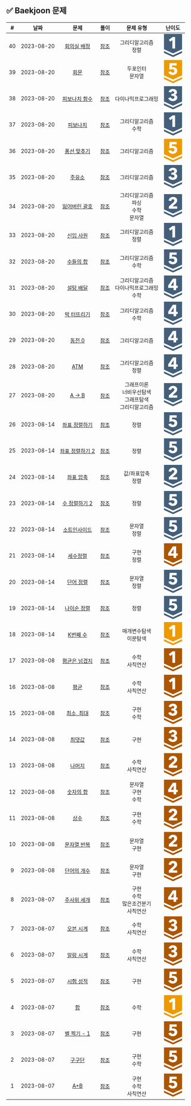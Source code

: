 ## :white_check_mark: Baekjoon 문제
| \# | 날짜 | 문제 | 풀이 | 문제 유형 | 난이도|
| :----: | :----: |:------: | :-----: | :-----------------: | :---: |
|40|2023-08-20|[회의실 배정](https://www.acmicpc.net/problem/1931)|[참조](https://github.com/Kiminwoo/algorithmTour/blob/ba8efb3f21dee226c7b22345fd7c5d8a464a143a/baekjoon/그리디_알고리즘/회의실배정_1931.js)|그리디알고리즘<br>정렬|![티어](/automatic-readme/src/10.svg)|
|39|2023-08-20|[회문](https://www.acmicpc.net/problem/17609)|[참조](https://github.com/Kiminwoo/algorithmTour/blob/ba8efb3f21dee226c7b22345fd7c5d8a464a143a/baekjoon/그리디_알고리즘/회문_17609.js)|두포인터<br>문자열|![티어](/automatic-readme/src/11.svg)|
|38|2023-08-20|[피보나치 함수](https://www.acmicpc.net/problem/1003)|[참조](https://github.com/Kiminwoo/algorithmTour/blob/ba8efb3f21dee226c7b22345fd7c5d8a464a143a/baekjoon/그리디_알고리즘/피보나치함수_1003.js)|다이나믹프로그래밍|![티어](/automatic-readme/src/8.svg)|
|37|2023-08-20|[피보나치](https://www.acmicpc.net/problem/9009)|[참조](https://github.com/Kiminwoo/algorithmTour/blob/ba8efb3f21dee226c7b22345fd7c5d8a464a143a/baekjoon/그리디_알고리즘/피보나치_9009.js)|그리디알고리즘<br>수학|![티어](/automatic-readme/src/10.svg)|
|36|2023-08-20|[풍선 맞추기](https://www.acmicpc.net/problem/11509)|[참조](https://github.com/Kiminwoo/algorithmTour/blob/ba8efb3f21dee226c7b22345fd7c5d8a464a143a/baekjoon/그리디_알고리즘/풍선맞추기_11509.js)|그리디알고리즘|![티어](/automatic-readme/src/11.svg)|
|35|2023-08-20|[주유소](https://www.acmicpc.net/problem/13305)|[참조](https://github.com/Kiminwoo/algorithmTour/blob/ba8efb3f21dee226c7b22345fd7c5d8a464a143a/baekjoon/그리디_알고리즘/주유소_13305.js)|그리디알고리즘|![티어](/automatic-readme/src/8.svg)|
|34|2023-08-20|[잃어버린 괄호](https://www.acmicpc.net/problem/1541)|[참조](https://github.com/Kiminwoo/algorithmTour/blob/ba8efb3f21dee226c7b22345fd7c5d8a464a143a/baekjoon/그리디_알고리즘/잃어버린괄호_1541.js)|그리디알고리즘<br>파싱<br>수학<br>문자열|![티어](/automatic-readme/src/9.svg)|
|33|2023-08-20|[신입 사원](https://www.acmicpc.net/problem/1946)|[참조](https://github.com/Kiminwoo/algorithmTour/blob/ba8efb3f21dee226c7b22345fd7c5d8a464a143a/baekjoon/그리디_알고리즘/신입사원_1946.js)|그리디알고리즘<br>정렬|![티어](/automatic-readme/src/10.svg)|
|32|2023-08-20|[수들의 합](https://www.acmicpc.net/problem/1789)|[참조](https://github.com/Kiminwoo/algorithmTour/blob/ba8efb3f21dee226c7b22345fd7c5d8a464a143a/baekjoon/그리디_알고리즘/수들의합_1789.js)|그리디알고리즘<br>수학|![티어](/automatic-readme/src/6.svg)|
|31|2023-08-20|[설탕 배달](https://www.acmicpc.net/problem/2839)|[참조](https://github.com/Kiminwoo/algorithmTour/blob/ba8efb3f21dee226c7b22345fd7c5d8a464a143a/baekjoon/그리디_알고리즘/설탕배달_2839.js)|그리디알고리즘<br>다이나믹프로그래밍<br>수학|![티어](/automatic-readme/src/7.svg)|
|30|2023-08-20|[박 터뜨리기](https://www.acmicpc.net/problem/19939)|[참조](https://github.com/Kiminwoo/algorithmTour/blob/ba8efb3f21dee226c7b22345fd7c5d8a464a143a/baekjoon/그리디_알고리즘/박터뜨리기_19939.js)|그리디알고리즘<br>수학|![티어](/automatic-readme/src/7.svg)|
|29|2023-08-20|[동전 0](https://www.acmicpc.net/problem/11047)|[참조](https://github.com/Kiminwoo/algorithmTour/blob/ba8efb3f21dee226c7b22345fd7c5d8a464a143a/baekjoon/그리디_알고리즘/동전0_11047.js)|그리디알고리즘|![티어](/automatic-readme/src/7.svg)|
|28|2023-08-20|[ATM](https://www.acmicpc.net/problem/11399)|[참조](https://github.com/Kiminwoo/algorithmTour/blob/ba8efb3f21dee226c7b22345fd7c5d8a464a143a/baekjoon/그리디_알고리즘/ATM_11399.js)|그리디알고리즘<br>정렬|![티어](/automatic-readme/src/7.svg)|
|27|2023-08-20|[A → B](https://www.acmicpc.net/problem/16953)|[참조](https://github.com/Kiminwoo/algorithmTour/blob/ba8efb3f21dee226c7b22345fd7c5d8a464a143a/baekjoon/그리디_알고리즘/AB.js_16953.js)|그래프이론<br>너비우선탐색<br>그래프탐색<br>그리디알고리즘|![티어](/automatic-readme/src/9.svg)|
|26|2023-08-14|[좌표 정렬하기](https://www.acmicpc.net/problem/11650)|[참조](https://github.com/Kiminwoo/algorithmTour/blob/ba8efb3f21dee226c7b22345fd7c5d8a464a143a/baekjoon/정렬/좌표정렬하기_11650.js)|정렬|![티어](/automatic-readme/src/6.svg)|
|25|2023-08-14|[좌표 정렬하기 2](https://www.acmicpc.net/problem/11651)|[참조](https://github.com/Kiminwoo/algorithmTour/blob/ba8efb3f21dee226c7b22345fd7c5d8a464a143a/baekjoon/정렬/좌표정렬하기2_11651.js)|정렬|![티어](/automatic-readme/src/6.svg)|
|24|2023-08-14|[좌표 압축](https://www.acmicpc.net/problem/18870)|[참조](https://github.com/Kiminwoo/algorithmTour/blob/ba8efb3f21dee226c7b22345fd7c5d8a464a143a/baekjoon/정렬/좌표압축_18870.js)|값/좌표압축<br>정렬|![티어](/automatic-readme/src/9.svg)|
|23|2023-08-14|[수 정렬하기 2](https://www.acmicpc.net/problem/2751)|[참조](https://github.com/Kiminwoo/algorithmTour/blob/ba8efb3f21dee226c7b22345fd7c5d8a464a143a/baekjoon/정렬/수정렬하기2_2751.js)|정렬|![티어](/automatic-readme/src/6.svg)|
|22|2023-08-14|[소트인사이드](https://www.acmicpc.net/problem/1427)|[참조](https://github.com/Kiminwoo/algorithmTour/blob/ba8efb3f21dee226c7b22345fd7c5d8a464a143a/baekjoon/정렬/소트인사이드_1427.js)|문자열<br>정렬|![티어](/automatic-readme/src/6.svg)|
|21|2023-08-14|[세수정렬](https://www.acmicpc.net/problem/2752)|[참조](https://github.com/Kiminwoo/algorithmTour/blob/ba8efb3f21dee226c7b22345fd7c5d8a464a143a/baekjoon/정렬/세수정렬_2752.js)|구현<br>정렬|![티어](/automatic-readme/src/2.svg)|
|20|2023-08-14|[단어 정렬](https://www.acmicpc.net/problem/1181)|[참조](https://github.com/Kiminwoo/algorithmTour/blob/ba8efb3f21dee226c7b22345fd7c5d8a464a143a/baekjoon/정렬/단어정렬_1181.js)|문자열<br>정렬|![티어](/automatic-readme/src/6.svg)|
|19|2023-08-14|[나이순 정렬](https://www.acmicpc.net/problem/10814)|[참조](https://github.com/Kiminwoo/algorithmTour/blob/ba8efb3f21dee226c7b22345fd7c5d8a464a143a/baekjoon/정렬/나이순정렬_10814.js)|정렬|![티어](/automatic-readme/src/6.svg)|
|18|2023-08-14|[K번째 수](https://www.acmicpc.net/problem/1300)|[참조](https://github.com/Kiminwoo/algorithmTour/blob/ba8efb3f21dee226c7b22345fd7c5d8a464a143a/baekjoon/정렬/K번째수_1300.js)|매개변수탐색<br>이분탐색|![티어](/automatic-readme/src/15.svg)|
|17|2023-08-08|[평균은 넘겠지](https://www.acmicpc.net/problem/4344)|[참조](https://github.com/Kiminwoo/algorithmTour/blob/ba8efb3f21dee226c7b22345fd7c5d8a464a143a/baekjoon/배열/평균은넘겠지_4344.js)|수학<br>사칙연산|![티어](/automatic-readme/src/5.svg)|
|16|2023-08-08|[평균](https://www.acmicpc.net/problem/1546)|[참조](https://github.com/Kiminwoo/algorithmTour/blob/ba8efb3f21dee226c7b22345fd7c5d8a464a143a/baekjoon/배열/평균_1546.js)|수학<br>사칙연산|![티어](/automatic-readme/src/5.svg)|
|15|2023-08-08|[최소, 최대](https://www.acmicpc.net/problem/10818)|[참조](https://github.com/Kiminwoo/algorithmTour/blob/ba8efb3f21dee226c7b22345fd7c5d8a464a143a/baekjoon/배열/최소최대_10818.js)|구현<br>수학|![티어](/automatic-readme/src/3.svg)|
|14|2023-08-08|[최댓값](https://www.acmicpc.net/problem/2562)|[참조](https://github.com/Kiminwoo/algorithmTour/blob/ba8efb3f21dee226c7b22345fd7c5d8a464a143a/baekjoon/배열/최댓값_2562.js)|구현|![티어](/automatic-readme/src/3.svg)|
|13|2023-08-08|[나머지](https://www.acmicpc.net/problem/3052)|[참조](https://github.com/Kiminwoo/algorithmTour/blob/ba8efb3f21dee226c7b22345fd7c5d8a464a143a/baekjoon/배열/나머지_3052.js)|수학<br>사칙연산|![티어](/automatic-readme/src/4.svg)|
|12|2023-08-08|[숫자의 합](https://www.acmicpc.net/problem/11720)|[참조](https://github.com/Kiminwoo/algorithmTour/blob/ba8efb3f21dee226c7b22345fd7c5d8a464a143a/baekjoon/문자열/숫자의합_11720.js)|문자열<br>구현<br>수학|![티어](/automatic-readme/src/2.svg)|
|11|2023-08-08|[상수](https://www.acmicpc.net/problem/2908)|[참조](https://github.com/Kiminwoo/algorithmTour/blob/ba8efb3f21dee226c7b22345fd7c5d8a464a143a/baekjoon/문자열/상수_2908.js)|구현<br>수학|![티어](/automatic-readme/src/4.svg)|
|10|2023-08-08|[문자열 반복](https://www.acmicpc.net/problem/2675)|[참조](https://github.com/Kiminwoo/algorithmTour/blob/ba8efb3f21dee226c7b22345fd7c5d8a464a143a/baekjoon/문자열/문자열반복_2675.js)|문자열<br>구현|![티어](/automatic-readme/src/4.svg)|
|9|2023-08-08|[단어의 개수](https://www.acmicpc.net/problem/1152)|[참조](https://github.com/Kiminwoo/algorithmTour/blob/ba8efb3f21dee226c7b22345fd7c5d8a464a143a/baekjoon/문자열/단어의개수_1152.js)|문자열<br>구현|![티어](/automatic-readme/src/4.svg)|
|8|2023-08-07|[주사위 세개](https://www.acmicpc.net/problem/2480)|[참조](https://github.com/Kiminwoo/algorithmTour/blob/ba8efb3f21dee226c7b22345fd7c5d8a464a143a/baekjoon/조건문/주사위세개_2480.js)|구현<br>수학<br>많은조건분기<br>사칙연산|![티어](/automatic-readme/src/2.svg)|
|7|2023-08-07|[오븐 시계](https://www.acmicpc.net/problem/2525)|[참조](https://github.com/Kiminwoo/algorithmTour/blob/ba8efb3f21dee226c7b22345fd7c5d8a464a143a/baekjoon/조건문/오븐시계_2525.js)|수학<br>사칙연산|![티어](/automatic-readme/src/3.svg)|
|6|2023-08-07|[알람 시계](https://www.acmicpc.net/problem/2884)|[참조](https://github.com/Kiminwoo/algorithmTour/blob/ba8efb3f21dee226c7b22345fd7c5d8a464a143a/baekjoon/조건문/알람시계_2884.js)|수학<br>사칙연산|![티어](/automatic-readme/src/3.svg)|
|5|2023-08-07|[시험 성적](https://www.acmicpc.net/problem/9498)|[참조](https://github.com/Kiminwoo/algorithmTour/blob/ba8efb3f21dee226c7b22345fd7c5d8a464a143a/baekjoon/조건문/시험성적_9498.js)|구현|![티어](/automatic-readme/src/1.svg)|
|4|2023-08-07|[합](https://www.acmicpc.net/problem/1081)|[참조](https://github.com/Kiminwoo/algorithmTour/blob/ba8efb3f21dee226c7b22345fd7c5d8a464a143a/baekjoon/반복문/합_1081.js)|수학|![티어](/automatic-readme/src/15.svg)|
|3|2023-08-07|[별 찍기 - 1](https://www.acmicpc.net/problem/2438)|[참조](https://github.com/Kiminwoo/algorithmTour/blob/ba8efb3f21dee226c7b22345fd7c5d8a464a143a/baekjoon/반복문/별찍기-1_2438.js)|구현|![티어](/automatic-readme/src/1.svg)|
|2|2023-08-07|[구구단](https://www.acmicpc.net/problem/2739)|[참조](https://github.com/Kiminwoo/algorithmTour/blob/ba8efb3f21dee226c7b22345fd7c5d8a464a143a/baekjoon/반복문/구구단_2739.js)|구현<br>수학|![티어](/automatic-readme/src/1.svg)|
|1|2023-08-07|[A+B](https://www.acmicpc.net/problem/1000)|[참조](https://github.com/Kiminwoo/algorithmTour/blob/ba8efb3f21dee226c7b22345fd7c5d8a464a143a/baekjoon/반복문/A+B_1000.js)|구현<br>수학<br>사칙연산|![티어](/automatic-readme/src/1.svg)|